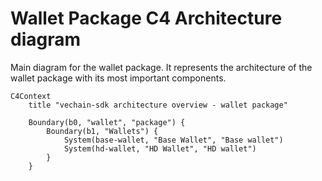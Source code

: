 # Wallet Package C4 Architecture diagram
Main diagram for the wallet package.
It represents the architecture of the wallet package with its most important components.

```mermaid
C4Context
    title "vechain-sdk architecture overview - wallet package"

    Boundary(b0, "wallet", "package") {
        Boundary(b1, "Wallets") {
            System(base-wallet, "Base Wallet", "Base wallet")
            System(hd-wallet, "HD Wallet", "HD wallet")
        }
    }
```